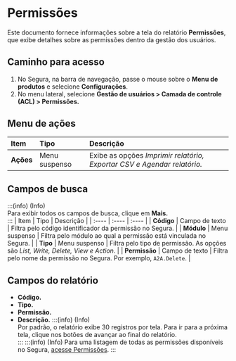 # Permissões

Este documento fornece informações sobre a tela do relatório **Permissões**, que exibe detalhes sobre as permissões dentro da gestão dos usuários.

## Caminho para acesso
1. No Segura, na barra de navegação, passe o mouse sobre o **Menu de produtos** e selecione **Configurações**.  
2. No menu lateral, selecione **Gestão de usuários \> Camada de controle (ACL) \> Permissões.**

## Menu de ações
| Item | Tipo | Descrição |
| :---- | :---- | :---- |
| **Ações** | Menu suspenso | Exibe as opções *Imprimir relatório, Exportar CSV e Agendar relatório.* |

## Campos de busca
:::(info) (Info)  
Para exibir todos os campos de busca, clique em **Mais.**  
:::
| Item | Tipo | Descrição |
| :---- | :---- | :---- |
| **Código** | Campo de texto | Filtra pelo código identificador da permissão no Segura. |
| **Módulo** | Menu suspenso | Filtra pelo módulo ao qual a permissão está vinculada no Segura. |
| **Tipo** | Menu suspenso | Filtra pelo tipo de permissão. As opções são *List, Write, Delete, View e Action.* |
| **Permissão** | Campo de texto | Filtra pelo nome da permissão no Segura. Por exemplo, `A2A.Delete`. |

## Campos do relatório
* **Código.**  
* **Tipo.**  
* **Permissão.**  
* **Descrição.**
:::(info) (Info)  
Por padrão, o relatório exibe 30 registros por tela. Para ir para a próxima tela, clique nos botões de avançar ao final do relatório.  
:::
 :::(info) (Info) Para uma listagem de todas as permissões disponíveis no Segura, [acesse Permissões](https://docs.Segura.io/docs/pt/permissions%20). :::